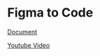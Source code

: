# Figma to Code

[Document](https://docs.google.com/document/d/18wWrNSIYhx5gdgOVBhprvS3ydToeLESKWn6PquM5asw/edit?usp=sharing "Document")

[Youtube Video](https://youtu.be/ekrKtRQAdJc?si=9YlPkJABwf26IhVg "Youtube Video")
